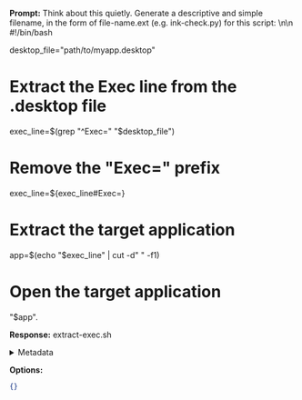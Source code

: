 **Prompt:**
Think about this quietly. Generate a descriptive and simple filename, in the form of file-name.ext (e.g. ink-check.py) for this script: \n\n #!/bin/bash

desktop_file="path/to/myapp.desktop"

# Extract the Exec line from the .desktop file
exec_line=$(grep "^Exec=" "$desktop_file")

# Remove the "Exec=" prefix
exec_line=${exec_line#Exec=}

# Extract the target application
app=$(echo "$exec_line" | cut -d" " -f1)

# Open the target application
"$app".

**Response:**
extract-exec.sh

<details><summary>Metadata</summary>

- Duration: 678 ms
- Datetime: 2023-07-31T15:25:42.960129
- Model: gpt-3.5-turbo-0613

</details>

**Options:**
```json
{}
```

